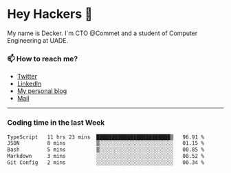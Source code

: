 # Hey Hackers 👋

My name is Decker. I`m CTO @Commet and a student of Computer Engineering at UADE.

### 📫 How to reach me?
- [Twitter](https://x.com/0xDecker) 
- [LinkedIn](https://www.linkedin.com/in/decker-urbano/) 
- [My personal blog](http://decker.sh) 
- [Mail](mailto:me@decker.sh)

---

### Coding time in the last Week

<!--START_SECTION:waka-->

```txt
TypeScript   11 hrs 23 mins  ████████████████████████▒   96.91 %
JSON         8 mins          ▒░░░░░░░░░░░░░░░░░░░░░░░░   01.15 %
Bash         5 mins          ▒░░░░░░░░░░░░░░░░░░░░░░░░   00.85 %
Markdown     3 mins          ░░░░░░░░░░░░░░░░░░░░░░░░░   00.52 %
Git Config   2 mins          ░░░░░░░░░░░░░░░░░░░░░░░░░   00.34 %
```

<!--END_SECTION:waka-->
